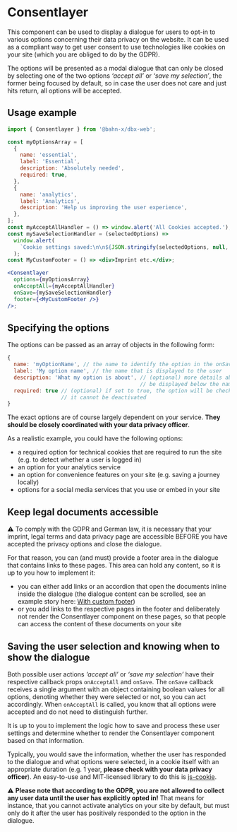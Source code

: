 # Consentlayer

This component can be used to display a dialogue for users to opt-in to various options concerning their data privacy on the website.
It can be used as a compliant way to get user consent to use technologies like cookies on your site (which you are obliged to do by the GDPR).

The options will be presented as a modal dialogue that can only be closed by selecting one of the two options _‘accept all’_ or _‘save my selection’_, the former being focused by default, so in case the user does not care and just hits return, all options will be accepted.

## Usage example

```js
import { Consentlayer } from '@bahn-x/dbx-web';
```

```jsx
const myOptionsArray = [
  {
    name: 'essential',
    label: 'Essential',
    description: 'Absolutely needed',
    required: true,
  },
  {
    name: 'analytics',
    label: 'Analytics',
    description: 'Help us improving the user experience',
  },
];
const myAcceptAllHandler = () => window.alert('All Cookies accepted.');
const mySaveSelectionHandler = (selectedOptions) =>
  window.alert(
    `Cookie settings saved:\n\n${JSON.stringify(selectedOptions, null, 2)}`
  );
const MyCustomFooter = () => <div>Imprint etc.</div>;

<Consentlayer
  options={myOptionsArray}
  onAcceptAll={myAcceptAllHandler}
  onSave={mySaveSelectionHandler}
  footer={<MyCustomFooter />}
/>;
```

## Specifying the options

The options can be passed as an array of objects in the following form:

```js
{
  name: 'myOptionName', // the name to identify the option in the onSave callback function
  label: 'My option name', // the name that is displayed to the user
  description: 'What my option is about', // (optional) more details about the option, will
                                          // be displayed below the name
  required: true // (optional) if set to true, the option will be checked and disabled, so
                 // it cannot be deactivated
}
```

The exact options are of course largely dependent on your service. **They should be closely coordinated with your data privacy officer**.

As a realistic example, you could have the following options:

- a required option for technical cookies that are required to run the site (e.g. to detect whether a user is logged in)
- an option for your analytics service
- an option for convenience features on your site (e.g. saving a journey locally)
- options for a social media services that you use or embed in your site

## Keep legal documents accessible

⚠️ To comply with the GDPR and German law, it is necessary that your imprint, legal terms and data privacy page are accessible BEFORE you have accepted the privacy options and close the dialogue.

For that reason, you can (and must) provide a footer area in the dialogue that contains links to these pages.
This area can hold any content, so it is up to you how to implement it:

- you can either add links or an accordion that open the documents inline inside the dialogue (the dialogue content can be scrolled, see an example story here: [With custom footer](?path=/story/components-consentlayer--with-custom-footer))
- or you add links to the respective pages in the footer and deliberately not render the Consentlayer component on these pages, so that people can access the content of these documents on your site

## Saving the user selection and knowing when to show the dialogue

Both possible user actions _‘accept all’_ or _‘save my selection’_ have their respective callback props `onAcceptAll` and `onSave`. The `onSave` callback receives a single argument with an object containing boolean values for all options, denoting whether they were selected or not, so you can act accordingly. When `onAcceptAll` is called, you know that all options were accepted and do not need to distinguish further.

It is up to you to implement the logic how to save and process these user settings and determine whether to render the Consentlayer component based on that information.

Typically, you would save the information, whether the user has responded to the dialogue and what options were selected, in a cookie itself with an appropriate duration (e.g. 1 year, **please check with your data privacy officer**). An easy-to-use and MIT-licensed library to do this is [js-cookie](https://github.com/js-cookie/js-cookie).

⚠️ **Please note that according to the GDPR, you are not allowed to collect any user data until the user has explicitly opted in!** That means for instance, that you cannot activate analytics on your site by default, but must only do it after the user has positively responded to the option in the dialogue.
